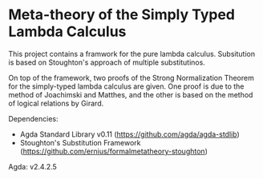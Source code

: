 # Meta-theory of the Simply Typed Lambda Calculus

This project contains a framwork for the pure lambda calculus. Subsitution is based on Stoughton's approach of multiple substitutinos.

On top of the framework, two proofs of the Strong Normalization Theorem for the simply-typed lambda calculus are given. One proof is due to the method of Joachimski and Matthes, and the other is based on the method of logical relations by Girard.

Dependencies: 
* Agda Standard Library v0.11 (https://github.com/agda/agda-stdlib)
* Stoughton's Substitution Framework (https://github.com/ernius/formalmetatheory-stoughton)

Agda: v2.4.2.5

